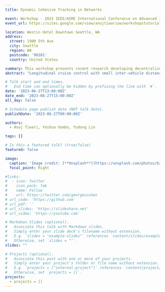 ```yaml
---
title: Dynamic Cohesive Tracking in Networks

event: Workshop - 2023 IEEE/ASME International Conference on Advanced Intelligent Mechatronics (AIM)
event_url: https://sites.google.com/view/anujtiwariuw/workshopstutorials/aim-2023-workshop

location: Westin Hotel Downtown Seattle, WA
address:
  street: 1900 5th Ave
  city: Seattle
  region: WA
  postcode: '98101'
  country: United States

summary: This workshop presents recent research developing decentralized network control strategies for cohesive network transitions, for achieving cohesion not just at the end of the transition but also during the transition.
abstract: "Longitudinal cruise control with small inter-vehicle distances, for improved fuel efficiency, and increased traffic throughput, requires each vehicle in the network to move similarly, such as during speed transitions at traffic intersections . Likewise, a network of robots transporting a flexible object need to maintain distance-based forma- tion to avoid object deformation during transport. Therefore, cohesive transitions of networked multi agent systems, where each agent in the network responds similarly, is essential for multi-agent systems. A challenge is that current neighbor-based network control approaches mainly focus on achieving cohesion at the end but not during the transition, e.g., by improving the convergence rate of network responses to the final cohesive state. Increasing the response speed of each agent in the network helps achieve this transition in a shorter amount of time, but cohesion can still be lost during the transition. Cohesion in networks can be achieved through a central- ized controller to ensure each agent performs similar actions, for instance using wireless communication. However, such centralized approaches require explicit inter-agent communication, which incurs additional infrastructure cost, and can be susceptible to cybersecurity threats where intruder agents obtain access to the network information. This workshop presents recent research developing decentralized network control strategies for cohesive network transitions, for achieving cohesion not just at the end of the transition but also during the transition."

# Talk start and end times.
#   End time can optionally be hidden by prefixing the line with `#`.
date: '2023-06-27T13:00:00Z'
date_end: '2023-06-27T15:00:00Z'
all_day: false

# Schedule page publish date (NOT talk date).
publishDate: '2023-06-27T00:00:00Z'

authors:
  - Anuj Tiwari, Yoshua Gombo, Yudong Lin

tags: []

# Is this a featured talk? (true/false)
featured: false

image:
  caption: 'Image credit: [**Unsplash**](https://unsplash.com/photos/bzdhc5b3Bxs)'
  focal_point: Right

#links:
#  - icon: twitter
#    icon_pack: fab
#    name: Follow
#    url: https://twitter.com/georgecushen
# url_code: 'https://github.com'
# url_pdf: ''
# url_slides: 'https://slideshare.net'
# url_video: 'https://youtube.com'

# Markdown Slides (optional).
#   Associate this talk with Markdown slides.
#   Simply enter your slide deck's filename without extension.
#   E.g. `slides = "example-slides"` references `content/slides/example-slides.md`.
#   Otherwise, set `slides = ""`.
slides: ""

# Projects (optional).
#   Associate this post with one or more of your projects.
#   Simply enter your project's folder or file name without extension.
#   E.g. `projects = ["internal-project"]` references `content/project/deep-learning/index.md`.
#   Otherwise, set `projects = []`.
projects:
  - projects = []
---
```


<!-- {{% callout note %}}
Click on the **Slides** button above to view the built-in slides feature.
{{% /callout %}}

Slides can be added in a few ways:

- **Create** slides using Hugo Blox Builder's [_Slides_](https://docs.hugoblox.com/reference/content-types/) feature and link using `slides` parameter in the front matter of the talk file
- **Upload** an existing slide deck to `static/` and link using `url_slides` parameter in the front matter of the talk file
- **Embed** your slides (e.g. Google Slides) or presentation video on this page using [shortcodes](https://docs.hugoblox.com/reference/markdown/).

Further event details, including [page elements](https://docs.hugoblox.com/reference/markdown/) such as image galleries, can be added to the body of this page. -->
